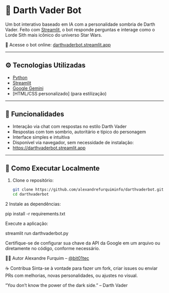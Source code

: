 # 🖤 Darth Vader Bot

Um bot interativo baseado em IA com a personalidade sombria de Darth Vader. Feito com [Streamlit](https://streamlit.io), o bot responde perguntas e interage como o Lorde Sith mais icônico do universo Star Wars.

🔗 Acesse o bot online: [darthvaderbot.streamlit.app](https://darthvaderbot.streamlit.app)

---

## ⚙️ Tecnologias Utilizadas

- [Python](https://www.python.org/)
- [Streamlit](https://streamlit.io/)
- [Google Gemini](https://gemini.google.com/)
- [HTML/CSS personalizado] (para estilização)

---

## 💬 Funcionalidades

- Interação via chat com respostas no estilo Darth Vader  
- Respostas com tom sombrio, autoritário e típico do personagem  
- Interface simples e intuitiva  
- Disponível via navegador, sem necessidade de instalação:
- https://darthvaderbot.streamlit.app

---

## 🚀 Como Executar Localmente

1. Clone o repositório:
   ```bash
   git clone https://github.com/alexandrefurquiminfo/darthvaderbot.git
   cd darthvaderbot

2 Instale as dependências:

pip install -r requirements.txt

Execute a aplicação:

streamlit run darthvaderbot.py

Certifique-se de configurar sua chave da API da Google em um arquivo ou diretamente no código, conforme necessário.

👨‍💻 Autor
Alexandre Furquim – [@bit01tec](https://zaap.bio/bit01tec)

☕ Contribua
Sinta-se à vontade para fazer um fork, criar issues ou enviar PRs com melhorias, novas personalidades, ou ajustes no visual.

“You don’t know the power of the dark side.” – Darth Vader
